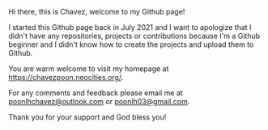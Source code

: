 Hi there, this is Chavez, welcome to my Github page!

I started this Github page back in July 2021 and I want to apologize that I didn't have any repositories, projects or contributions because I'm a Github beginner and I didn't know how to create the projects and upload them to Github. 

You are warm welcome to visit my homepage at https://chavezpoon.neocities.org/.

For any comments and feedback please email me at poonlhchavez@outlook.com or poonlh03@gmail.com. 

Thank you for your support and God bless you!
